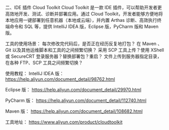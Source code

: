 二、IDE 插件 Cloud Toolkit
Cloud Toolkit 是一款 IDE 插件，可以帮助开发者更高效地开发、测试、诊断并部署应用。通过 Cloud Toolkit，开发者能够方便地将本地应用一键部署到任意机器（本地或云端），并内置 Arthas 诊断、高效执行终端命令和 SQL 等，提供 IntelliJ IDEA 版，Eclipse 版，PyCharm 版和 Maven 版。

工具的使用场景：
每次修改完代码后，是否正在经历反复地打包？
在 Maven 、Git 以及其他运维脚本和工具的之间频繁切换？
采用 SCP 工具上传？使用 XShell 或 SecureCRT 登录服务器？替换部署包？重启？
文件上传到服务器指定目录，在各种 FTP、SCP 工具之间频繁切换？

使用教程：
IntelliJ IDEA 版： 
https://help.aliyun.com/document_detail/98762.html

Eclipse 版： 
https://help.aliyun.com/document_detail/29970.html

PyCharm 版： 
https://help.aliyun.com/document_detail/112740.html

Maven 版： 
https://help.aliyun.com/document_detail/108682.html

工具地址： 
https://www.aliyun.com/product/cloudtoolkit



